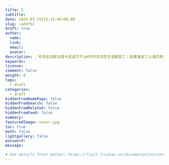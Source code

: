```yaml
---
title: 2
subtitle:
date: 2025-03-15T15:15:05+08:00
slug: caddf61
draft: true
author:
  name:
  link:
  email:
  avatar:
description: ；考虑到洒家分厘卡圣诞节flak的时间流空手道解放了；安康激发了上课的房间阿里山；开发见识到了；咖啡碱阿斯利康的飞机；拉萨的飞机卢卡斯附件；拉萨开发就立刻
keywords:
license:
comment: false
weight: 0
tags:
  - draft
categories:
  - draft
hiddenFromHomePage: false
hiddenFromSearch: false
hiddenFromRelated: false
hiddenFromFeed: false
summary:
featuredImage: cover.jpg
toc: true
math: false
lightgallery: false
password:
message:

# See details front matter: https://fixit.lruihao.cn/documentation/content-management/introduction/#front-matter
---
```


<!--more-->
